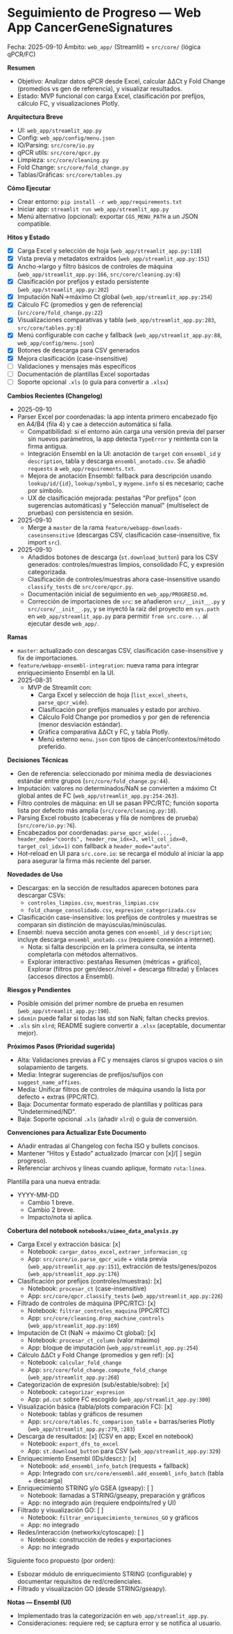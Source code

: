 # Seguimiento de Progreso — Web App CancerGeneSignatures

Fecha: 2025-09-10
Ámbito: `web_app/` (Streamlit) + `src/core/` (lógica qPCR/FC)

**Resumen**
- Objetivo: Analizar datos qPCR desde Excel, calcular ΔΔCt y Fold Change (promedios vs gen de referencia), y visualizar resultados.
- Estado: MVP funcional con carga Excel, clasificación por prefijos, cálculo FC, y visualizaciones Plotly.

**Arquitectura Breve**
- UI: `web_app/streamlit_app.py`
- Config: `web_app/config/menu.json`
- IO/Parsing: `src/core/io.py`
- qPCR utils: `src/core/qpcr.py`
- Limpieza: `src/core/cleaning.py`
- Fold Change: `src/core/fold_change.py`
- Tablas/Gráficas: `src/core/tables.py`

**Cómo Ejecutar**
- Crear entorno: `pip install -r web_app/requirements.txt`
- Iniciar app: `streamlit run web_app/streamlit_app.py`
- Menú alternativo (opcional): exportar `CGS_MENU_PATH` a un JSON compatible.

**Hitos y Estado**
- [x] Carga Excel y selección de hoja (`web_app/streamlit_app.py:118`)
- [x] Vista previa y metadatos extraídos (`web_app/streamlit_app.py:151`)
- [x] Ancho→largo y filtro básicos de controles de máquina (`web_app/streamlit_app.py:166`, `src/core/cleaning.py:6`)
- [x] Clasificación por prefijos y estado persistente (`web_app/streamlit_app.py:202`)
- [x] Imputación NaN→máximo Ct global (`web_app/streamlit_app.py:254`)
- [x] Cálculo FC (promedios y gen de referencia) (`src/core/fold_change.py:22`)
- [x] Visualizaciones comparativas y tabla (`web_app/streamlit_app.py:283`, `src/core/tables.py:8`)
- [x] Menú configurable con cache y fallback (`web_app/streamlit_app.py:88`, `web_app/config/menu.json`)
- [x] Botones de descarga para CSV generados
- [x] Mejora clasificación (case-insensitive)
- [ ] Validaciones y mensajes más específicos
- [ ] Documentación de plantillas Excel soportadas
- [ ] Soporte opcional `.xls` (o guía para convertir a `.xlsx`)

**Cambios Recientes (Changelog)**
- 2025-09-10
- Parser Excel por coordenadas: la app intenta primero encabezado fijo en A4/B4 (fila 4) y cae a detección automática si falla.
  - Compatibilidad: si el entorno aún carga una versión previa del parser sin nuevos parámetros, la app detecta `TypeError` y reintenta con la firma antigua.
  - Integración Ensembl en la UI: anotación de `target` con `ensembl_id` y `description`, tabla y descarga `ensembl_anotado.csv`. Se añadió `requests` a `web_app/requirements.txt`.
  - Mejora de anotación Ensembl: fallback para descripción usando `lookup/id/{id}`, `lookup/symbol`, y `mygene.info` si es necesario; cache por símbolo.
  - UX de clasificación mejorada: pestañas "Por prefijos" (con sugerencias automáticas) y "Selección manual" (multiselect de pruebas) con persistencia en sesión.
- 2025-09-10
  - Merge a `master` de la rama `feature/webapp-downloads-caseinsensitive` (descargas CSV, clasificación case-insensitive, fix import `src`).
- 2025-09-10
  - Añadidos botones de descarga (`st.download_button`) para los CSV generados: controles/muestras limpios, consolidado FC, y expresión categorizada.
  - Clasificación de controles/muestras ahora case-insensitive usando `classify_tests` de `src/core/qpcr.py`.
  - Documentación inicial de seguimiento en `web_app/PROGRESO.md`.
  - Corrección de importaciones de `src`: se añadieron `src/__init__.py` y `src/core/__init__.py`, y se inyectó la raíz del proyecto en `sys.path` en `web_app/streamlit_app.py` para permitir `from src.core...` al ejecutar desde `web_app/`.

**Ramas**
- `master`: actualizado con descargas CSV, clasificación case-insensitive y fix de importaciones.
- `feature/webapp-ensembl-integration`: nueva rama para integrar enriquecimiento Ensembl en la UI.
- 2025-08-31
  - MVP de Streamlit con:
    - Carga Excel y selección de hoja (`list_excel_sheets`, `parse_qpcr_wide`).
    - Clasificación por prefijos manuales y estado por archivo.
    - Cálculo Fold Change por promedios y por gen de referencia (menor desviación estándar).
    - Gráfica comparativa ΔΔCt y FC, y tabla Plotly.
    - Menú externo `menu.json` con tipos de cáncer/contextos/método preferido.

**Decisiones Técnicas**
- Gen de referencia: seleccionado por mínima media de desviaciones estándar entre grupos (`src/core/fold_change.py:44`).
- Imputación: valores no determinados/NaN se convierten a máximo Ct global antes de FC (`web_app/streamlit_app.py:254-263`).
- Filtro controles de máquina: en UI se pasan PPC/RTC; función soporta lista por defecto más amplia (`src/core/cleaning.py:18`).
- Parsing Excel robusto (cabeceras y fila de nombres de prueba) (`src/core/io.py:76`).
- Encabezados por coordenadas: `parse_qpcr_wide(..., header_mode="coords", header_row_idx=3, well_col_idx=0, target_col_idx=1)` con fallback a `header_mode="auto"`.
 - Hot-reload en UI para `src.core.io`: se recarga el módulo al iniciar la app para asegurar la firma más reciente del parser.

**Novedades de Uso**
- Descargas: en la sección de resultados aparecen botones para descargar CSVs:
  - `controles_limpios.csv`, `muestras_limpias.csv`
  - `fold_change_consolidado.csv`, `expresion_categorizada.csv`
- Clasificación case-insensitive: los prefijos de controles y muestras se comparan sin distinción de mayúsculas/minúsculas.
- Ensembl: nueva sección anota genes con `ensembl_id` y `description`; incluye descarga `ensembl_anotado.csv` (requiere conexión a internet).
  - Nota: si falta descripción en la primera consulta, se intenta completarla con métodos alternativos.
  - Explorar interactivo: pestañas Resumen (métricas + gráfico), Explorar (filtros por gen/descr./nivel + descarga filtrada) y Enlaces (accesos directos a Ensembl).

**Riesgos y Pendientes**
- Posible omisión del primer nombre de prueba en resumen (`web_app/streamlit_app.py:190`).
- `idxmin` puede fallar si todas las std son NaN; faltan checks previos.
- `.xls` sin `xlrd`; README sugiere convertir a `.xlsx` (aceptable, documentar mejor).

**Próximos Pasos (Prioridad sugerida)**
- Alta: Validaciones previas a FC y mensajes claros si grupos vacíos o sin solapamiento de targets.
- Media: Integrar sugerencias de prefijos/sufijos con `suggest_name_affixes`.
- Media: Unificar filtros de controles de máquina usando la lista por defecto + extras (PPC/RTC).
- Baja: Documentar formato esperado de plantillas y políticas para “Undetermined/ND”.
- Baja: Soporte opcional `.xls` (añadir `xlrd`) o guía de conversión.

**Convenciones para Actualizar Este Documento**
- Añadir entradas al Changelog con fecha ISO y bullets concisos.
- Mantener “Hitos y Estado” actualizado (marcar con [x]/[ ] según progreso).
- Referenciar archivos y líneas cuando aplique, formato `ruta:línea`.

Plantilla para una nueva entrada:
- YYYY-MM-DD
  - Cambio 1 breve.
  - Cambio 2 breve.
  - Impacto/nota si aplica.

**Cobertura del notebook `notebooks/uimeo_data_analysis.py`**
- Carga Excel y extracción básica: [x]
  - Notebook: `cargar_datos_excel`, `extraer_informacion_cg`
  - App: `src/core/io.parse_qpcr_wide` + vista previa (`web_app/streamlit_app.py:151`), extracción de tests/genes/pozos (`web_app/streamlit_app.py:176`)
- Clasificación por prefijos (controles/muestras): [x]
  - Notebook: `procesar_ct` (case-insensitive)
  - App: `src/core/qpcr.classify_tests` (`web_app/streamlit_app.py:226`)
- Filtrado de controles de máquina (PPC/RTC): [x]
  - Notebook: `filtrar_controles_maquina` (PPC/RTC)
  - App: `src/core/cleaning.drop_machine_controls` (`web_app/streamlit_app.py:169`)
- Imputación de Ct (NaN → máximo Ct global): [x]
  - Notebook: `procesar_ct_column` (valor máximo)
  - App: bloque de imputación (`web_app/streamlit_app.py:254`)
- Cálculo ΔΔCt y Fold Change (promedios y gen ref): [x]
  - Notebook: `calcular_fold_change`
  - App: `src/core/fold_change.compute_fold_change` (`web_app/streamlit_app.py:268`)
- Categorización de expresión (sub/estable/sobre): [x]
  - Notebook: `categorizar_expresion`
  - App: `pd.cut` sobre FC escogido (`web_app/streamlit_app.py:300`)
- Visualización básica (tabla/plots comparación FC): [x]
  - Notebook: tablas y gráficos de resumen
  - App: `src/core/tables.fc_comparison_table` + barras/series Plotly (`web_app/streamlit_app.py:279`, `:283`)
- Descarga de resultados: [x] (CSV en app; Excel en notebook)
  - Notebook: `export_dfs_to_excel`
  - App: `st.download_button` para CSV (`web_app/streamlit_app.py:329`)
- Enriquecimiento Ensembl (IDs/descr.): [x]
  - Notebook: `add_ensembl_info_batch` (requests + fallback)
  - App: Integrado con `src/core/ensembl.add_ensembl_info_batch` (tabla + descarga)
- Enriquecimiento STRING y/o GSEA (gseapy): [ ]
  - Notebook: llamadas a STRING/gseapy, preparación y gráficos
  - App: no integrado aún (requiere endpoints/red y UI)
- Filtrado y visualización GO: [ ]
  - Notebook: `filtrar_enriquecimiento_terminos_GO` y gráficos
  - App: no integrado
- Redes/interacción (networkx/cytoscape): [ ]
  - Notebook: construcción de redes y exportaciones
  - App: no integrado

Siguiente foco propuesto (por orden):
- Esbozar módulo de enriquecimiento STRING (configurable) y documentar requisitos de red/credenciales.
- Filtrado y visualización GO (desde STRING/gseapy).

**Notas — Ensembl (UI)**
- Implementado tras la categorización en `web_app/streamlit_app.py`.
- Consideraciones: requiere red; se captura error y se notifica al usuario.
